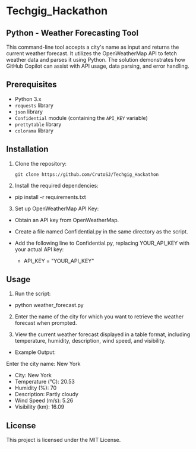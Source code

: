 # Techgig_Hackathon

## Python - Weather Forecasting Tool

This command-line tool accepts a city's name as input and returns the current weather forecast. It utilizes the OpenWeatherMap API to fetch weather data and parses it using Python. The solution demonstrates how GitHub Copilot can assist with API usage, data parsing, and error handling.

## Prerequisites

- Python 3.x
- `requests` library
- `json` library
- `Confidential` module (containing the `API_KEY` variable)
- `prettytable` library
- `colorama` library

## Installation

1. Clone the repository:
   ```shell
   git clone https://github.com/CrutoSJ/Techgig_Hackathon

2. Install the required dependencies:
- pip install -r requirements.txt

3. Set up OpenWeatherMap API Key:

- Obtain an API key from OpenWeatherMap.
- Create a file named Confidential.py in the same directory as the script.
- Add the following line to Confidential.py, replacing YOUR_API_KEY with your actual API key:

   - API_KEY = "YOUR_API_KEY"

## Usage

1. Run the script:

 - python weather_forecast.py

2. Enter the name of the city for which you want to retrieve the weather forecast when prompted.

3. View the current weather forecast displayed in a table format, including temperature, humidity, description, wind speed, and visibility.

- Example Output: 

Enter the city name: New York

- City: New York
- Temperature (°C): 20.53
- Humidity (%): 70
- Description:  Partly cloudy
- Wind Speed (m/s): 5.26
- Visibility (km): 16.09

## License

This project is licensed under the MIT License.



